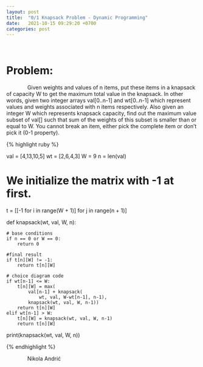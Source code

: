 ```yaml
---
layout: post
title:  "0/1 Knapsack Problem - Dynamic Programming"
date:   2021-10-15 09:29:20 +0700
categories: post
---
```


 &nbsp;&nbsp;&nbsp;&nbsp;&nbsp;&nbsp;&nbsp;&nbsp;&nbsp;&nbsp;&nbsp;&nbsp;&nbsp;

# Problem:

 &nbsp;&nbsp;&nbsp;&nbsp;&nbsp;&nbsp;&nbsp;&nbsp;&nbsp;&nbsp;&nbsp;&nbsp;&nbsp;
 Given weights and values of n items, put these items in a knapsack of capacity W to get the maximum total value in the knapsack. In other words, given two integer arrays val[0..n-1] and wt[0..n-1] which represent values and weights associated with n items respectively. Also given an integer W which represents knapsack capacity, find out the maximum value subset of val[] such that sum of the weights of this subset is smaller than or equal to W. You cannot break an item, either pick the complete item or don’t pick it (0-1 property).
 
{% highlight ruby %}

val = [4,13,10,5]
wt = [2,6,4,3]
W = 9
n = len(val)
 
# We initialize the matrix with -1 at first.
t = [[-1 for i in range(W + 1)] for j in range(n + 1)]


def knapsack(wt, val, W, n):
 
    # base conditions
    if n == 0 or W == 0:
        return 0
    
    #final result
    if t[n][W] != -1:
        return t[n][W]
 
    # choice diagram code
    if wt[n-1] <= W:
        t[n][W] = max(
            val[n-1] + knapsack(
                wt, val, W-wt[n-1], n-1),
            knapsack(wt, val, W, n-1))
        return t[n][W]
    elif wt[n-1] > W:
        t[n][W] = knapsack(wt, val, W, n-1)
        return t[n][W]
 
 
print(knapsack(wt, val, W, n))


{% endhighlight %}
 
 &nbsp;&nbsp;&nbsp;&nbsp;&nbsp;&nbsp;&nbsp;&nbsp;&nbsp;&nbsp;&nbsp;&nbsp;&nbsp;
 Nikola Andrić

 
